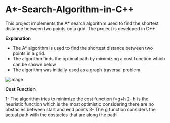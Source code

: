 # A*-Search-Algorithm-in-C++
This project implements the A* search algorithm used to find the shortest distance between two points on a grid. The project is developed in C++

**Explanation**

- The A* algorithm is used to find the shortest distance between two points in a grid. 
- The algorithm finds the optimal path by minimizing a cost function which can be shown below
- The algorithm was initially used as a graph traversal problem. 

![image](https://user-images.githubusercontent.com/69100847/178153244-fcc9db49-c9e4-4f70-8186-58ba29f44e3e.png)


**Cost Function**

1- The algorithm tries to minimize the cost function f=g+h
2- h is the heuristic function which is the most optimistic considering there are no obstacles between start and end points
3- The g function considers the actual path with the obstacles that are along the path



